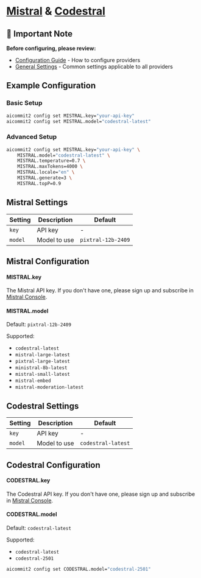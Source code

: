 # <a href="https://mistral.ai/" target="_blank">Mistral</a> & <a href="https://mistral.ai/news/codestral" target="_blank">Codestral</a>

## 📌 Important Note

**Before configuring, please review:**

- [Configuration Guide](../../README.md#configuration) - How to configure providers
- [General Settings](../../README.md#general-settings) - Common settings applicable to all providers

## Example Configuration

### Basic Setup

```sh
aicommit2 config set MISTRAL.key="your-api-key"
aicommit2 config set MISTRAL.model="codestral-latest"
```

### Advanced Setup

```sh
aicommit2 config set MISTRAL.key="your-api-key" \
    MISTRAL.model="codestral-latest" \
    MISTRAL.temperature=0.7 \
    MISTRAL.maxTokens=4000 \
    MISTRAL.locale="en" \
    MISTRAL.generate=3 \
    MISTRAL.topP=0.9
```

## Mistral Settings

| Setting | Description  | Default            |
| ------- | ------------ | ------------------ |
| `key`   | API key      | -                  |
| `model` | Model to use | `pixtral-12b-2409` |

## Mistral Configuration

#### MISTRAL.key

The Mistral API key. If you don't have one, please sign up and subscribe in [Mistral Console](https://console.mistral.ai/).

#### MISTRAL.model

Default: `pixtral-12b-2409`

Supported:

- `codestral-latest`
- `mistral-large-latest`
- `pixtral-large-latest`
- `ministral-8b-latest`
- `mistral-small-latest`
- `mistral-embed`
- `mistral-moderation-latest`

## Codestral Settings

| Setting | Description  | Default            |
| ------- | ------------ | ------------------ |
| `key`   | API key      | -                  |
| `model` | Model to use | `codestral-latest` |

## Codestral Configuration

#### CODESTRAL.key

The Codestral API key. If you don't have one, please sign up and subscribe in [Mistral Console](https://console.mistral.ai/codestral).

#### CODESTRAL.model

Default: `codestral-latest`

Supported:

- `codestral-latest`
- `codestral-2501`

```sh
aicommit2 config set CODESTRAL.model="codestral-2501"
```
